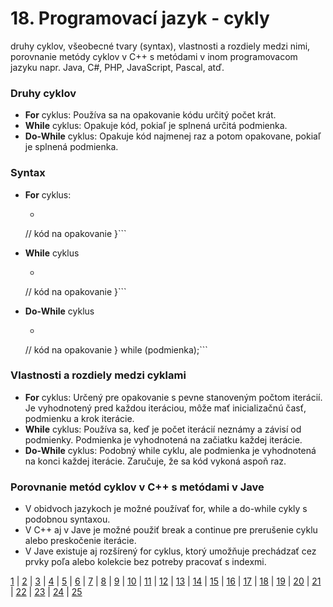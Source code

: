 # 18. Programovací jazyk - cykly
druhy cyklov, všeobecné tvary (syntax), vlastnosti a rozdiely medzi nimi, porovnanie metódy cyklov v C++ s metódami v inom programovacom jazyku napr. Java, C#, PHP, JavaScript, Pascal, atď.

### Druhy cyklov
- **For** cyklus: Používa sa na opakovanie kódu určitý počet krát.
- **While** cyklus: Opakuje kód, pokiaľ je splnená určitá podmienka.
- **Do-While** cyklus: Opakuje kód najmenej raz a potom opakovane, pokiaľ je splnená podmienka.

### Syntax
- **For** cyklus:
   - ```for (inicializácia; podmienka; krok) {
   // kód na opakovanie
   }```
 
- **While** cyklus
  - ```while (podmienka) {
  // kód na opakovanie
  }```
  
- **Do-While** cyklus
  - ```do {
  // kód na opakovanie
  } while (podmienka);```

### Vlastnosti a rozdiely medzi cyklami
- **For** cyklus: Určený pre opakovanie s pevne stanoveným počtom iterácií. Je vyhodnotený pred každou iteráciou, môže mať inicializačnú časť, podmienku a krok iterácie.
- **While** cyklus: Používa sa, keď je počet iterácií neznámy a závisí od podmienky. Podmienka je vyhodnotená na začiatku každej iterácie.
- **Do-While** cyklus: Podobný while cyklu, ale podmienka je vyhodnotená na konci každej iterácie. Zaručuje, že sa kód vykoná aspoň raz.

### Porovnanie metód cyklov v C++ s metódami v Jave
- V obidvoch jazykoch je možné používať for, while a do-while cykly s podobnou syntaxou.
- V C++ aj v Jave je možné použiť break a continue pre prerušenie cyklu alebo preskočenie iterácie.
- V Jave existuje aj rozšírený for cyklus, ktorý umožňuje prechádzať cez prvky poľa alebo kolekcie bez potreby pracovať s indexmi.

[1](https://jesuschrist69.github.io/maturitne-otazky-SPSIT-KNM-2023/LYC/) | [2](https://jesuschrist69.github.io/maturitne-otazky-SPSIT-KNM-2023/LYC2/) | [3](https://jesuschrist69.github.io/maturitne-otazky-SPSIT-KNM-2023/LYC3/) | [4](https://jesuschrist69.github.io/maturitne-otazky-SPSIT-KNM-2023/LYC4/) | [5](https://jesuschrist69.github.io/maturitne-otazky-SPSIT-KNM-2023/LYC5/) | [6](https://jesuschrist69.github.io/maturitne-otazky-SPSIT-KNM-2023/LYC6/) | [7](https://jesuschrist69.github.io/maturitne-otazky-SPSIT-KNM-2023/LYC7/) | [8](https://jesuschrist69.github.io/maturitne-otazky-SPSIT-KNM-2023/LYC8/) | [9](https://jesuschrist69.github.io/maturitne-otazky-SPSIT-KNM-2023/LYC9/) | [10](https://jesuschrist69.github.io/maturitne-otazky-SPSIT-KNM-2023/LYC10/) | [11](https://jesuschrist69.github.io/maturitne-otazky-SPSIT-KNM-2023/LYC11/) | [12](https://jesuschrist69.github.io/maturitne-otazky-SPSIT-KNM-2023/LYC12/) | [13](https://jesuschrist69.github.io/maturitne-otazky-SPSIT-KNM-2023/LYC13/) | [14](https://jesuschrist69.github.io/maturitne-otazky-SPSIT-KNM-2023/LYC14/) | [15](https://jesuschrist69.github.io/maturitne-otazky-SPSIT-KNM-2023/LYC15/) | [16](https://jesuschrist69.github.io/maturitne-otazky-SPSIT-KNM-2023/LYC16/) | [17](https://jesuschrist69.github.io/maturitne-otazky-SPSIT-KNM-2023/LYC17/) | [18](https://jesuschrist69.github.io/maturitne-otazky-SPSIT-KNM-2023/LYC18/) | [19](https://jesuschrist69.github.io/maturitne-otazky-SPSIT-KNM-2023/LYC19/) | [20](https://jesuschrist69.github.io/maturitne-otazky-SPSIT-KNM-2023/LYC20/) | [21](https://jesuschrist69.github.io/maturitne-otazky-SPSIT-KNM-2023/LYC21/) | [22](https://jesuschrist69.github.io/maturitne-otazky-SPSIT-KNM-2023/LYC22/) | [23](https://jesuschrist69.github.io/maturitne-otazky-SPSIT-KNM-2023/LYC23/) | [24](https://jesuschrist69.github.io/maturitne-otazky-SPSIT-KNM-2023/LYC24/) | [25](https://jesuschrist69.github.io/maturitne-otazky-SPSIT-KNM-2023/LYC25/)
